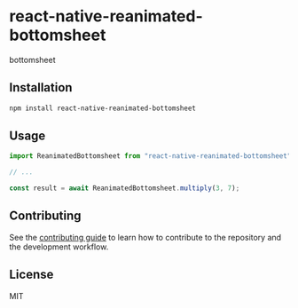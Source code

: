 # react-native-reanimated-bottomsheet

bottomsheet

## Installation

```sh
npm install react-native-reanimated-bottomsheet
```

## Usage

```js
import ReanimatedBottomsheet from "react-native-reanimated-bottomsheet";

// ...

const result = await ReanimatedBottomsheet.multiply(3, 7);
```

## Contributing

See the [contributing guide](CONTRIBUTING.md) to learn how to contribute to the repository and the development workflow.

## License

MIT

